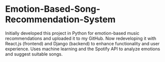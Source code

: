 # Emotion-Based-Song-Recommendation-System
Initially developed this project in Python for emotion-based music recommendations and uploaded it to my GitHub. Now redeveloping it with React.js (frontend) and Django (backend) to enhance functionality and user experience. Uses machine learning and the Spotify API to analyze emotions and suggest suitable songs.
